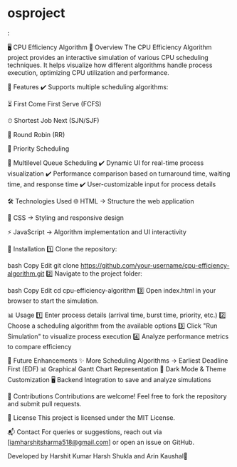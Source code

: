 # osproject
:

🖥️ CPU Efficiency Algorithm
📌 Overview
The CPU Efficiency Algorithm project provides an interactive simulation of various CPU scheduling techniques. It helps visualize how different algorithms handle process execution, optimizing CPU utilization and performance.

🚀 Features
✔️ Supports multiple scheduling algorithms:

⏳ First Come First Serve (FCFS)

⏱ Shortest Job Next (SJN/SJF)

🔄 Round Robin (RR)

🎯 Priority Scheduling

🏢 Multilevel Queue Scheduling
✔️ Dynamic UI for real-time process visualization
✔️ Performance comparison based on turnaround time, waiting time, and response time
✔️ User-customizable input for process details

🛠 Technologies Used
🌐 HTML → Structure the web application

🎨 CSS → Styling and responsive design

⚡ JavaScript → Algorithm implementation and UI interactivity

🔧 Installation
1️⃣ Clone the repository:

bash
Copy
Edit
git clone https://github.com/your-username/cpu-efficiency-algorithm.git
2️⃣ Navigate to the project folder:

bash
Copy
Edit
cd cpu-efficiency-algorithm
3️⃣ Open index.html in your browser to start the simulation.

📊 Usage
1️⃣ Enter process details (arrival time, burst time, priority, etc.)
2️⃣ Choose a scheduling algorithm from the available options
3️⃣ Click "Run Simulation" to visualize process execution
4️⃣ Analyze performance metrics to compare efficiency

🔮 Future Enhancements
✨ More Scheduling Algorithms → Earliest Deadline First (EDF)
📊 Graphical Gantt Chart Representation
🌙 Dark Mode & Theme Customization
🖥 Backend Integration to save and analyze simulations

🤝 Contributions
Contributions are welcome! Feel free to fork the repository and submit pull requests.

📝 License
This project is licensed under the MIT License.

📬 Contact
For queries or suggestions, reach out via [iamharshitsharma518@gmail.com] or open an issue on GitHub.

Developed by Harshit Kumar  Harsh Shukla and Arin Kaushal🚀



